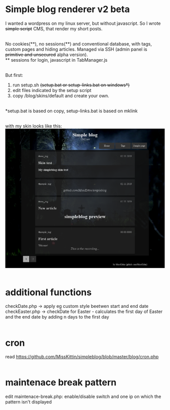 # Simple blog renderer v2 beta
I wanted a wordpress on my linux server, but without javascript. So I wrote <del>simple script</del> CMS, that render my short posts.
<br><br>

No cookies(\*\*), no sessions(\*\*) and conventional database, with tags, custom pages and hiding articles. Managed via SSH (admin panel is <del>primitive and unsecured</del> alpha version).<br>
\*\* sessions for login, javascript in TabManager.js
<br><br>

But first:<br>
1) run setup.sh <del>(setup.bat or setup-links.bat on windows\*)</del>
2) edit files indicated by the setup script
3) copy /blog/skins/default and create your own.
<br><br>

\*setup.bat is based on copy, setup-links.bat is based on mklink
<br><br>

with my skin looks like this:<br>
![preview](https://raw.githubusercontent.com/MissKittin/simpleblog/master/preview_main.png)
<br><br>

# additional functions
checkDate.php -> apply eg custom style beetwen start and end date<br>
checkEaster.php -> checkDate for Easter - calculates the first day of Easter and the end date by adding n days to the first day
<br><br>

# cron
read https://github.com/MissKittin/simpleblog/blob/master/blog/cron.php<br><br>
# maintenace break pattern
edit maintenace-break.php: enable/disable switch and one ip on which the pattern isn't displayed
